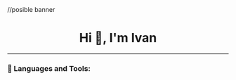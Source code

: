 <div>
  //posible banner
  <h1 align="center">Hi 👋, I'm Ivan</h1>
  
</div>

---

<div>
  <h3>🔨 Languages and Tools:</h3>
</div>
